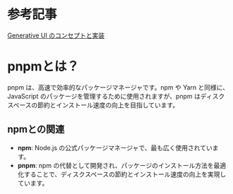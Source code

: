 # 参考記事

[Generative UI のコンセプトと実装](https://zenn.dev/headwaters/articles/c13232086a289a)

# pnpmとは？

pnpm は、高速で効率的なパッケージマネージャです。npm や Yarn と同様に、JavaScript のパッケージを管理するために使用されますが、pnpm はディスクスペースの節約とインストール速度の向上を目指しています。

## npmとの関連

- **npm**: Node.js の公式パッケージマネージャで、最も広く使用されています。
- **pnpm**: npm の代替として開発され、パッケージのインストール方法を最適化することで、ディスクスペースの節約とインストール速度の向上を実現しています。
